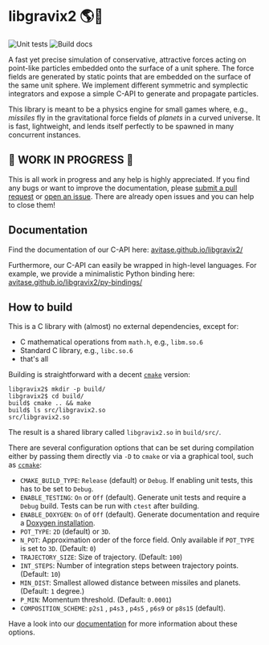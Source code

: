# libgravix2 🌎🚀

![Unit tests](https://github.com/avitase/libgravix2/actions/workflows/run_tests.yml/badge.svg)
![Build docs](https://github.com/avitase/libgravix2/actions/workflows/build_doc.yml/badge.svg)

A fast yet precise simulation of conservative, attractive forces acting on point-like particles embedded onto the surface of a unit sphere.
The force fields are generated by static points that are embedded on the surface of the same unit sphere.
We implement different symmetric and symplectic integrators and expose a simple C-API to generate and propagate particles.

This library is meant to be a physics engine for small games where, e.g., _missiles_ fly in the gravitational force fields of _planets_ in a curved universe.
It is fast, lightweight, and lends itself perfectly to be spawned in many concurrent instances.

## 🚧 WORK IN PROGRESS 🚧
This is all work in progress and any help is highly appreciated.
If you find any bugs or want to improve the documentation, please [submit a pull request](https://github.com/avitase/libgravix2/pulls) or [open an issue](https://github.com/avitase/libgravix2/issues).
There are already open issues and you can help to close them!

## Documentation
Find the documentation of our C-API here: [avitase.github.io/libgravix2/](https://avitase.github.io/libgravix2/) 

Furthermore, our C-API can easily be wrapped in high-level languages.
For example, we provide a minimalistic Python binding here: [avitase.github.io/libgravix2/py-bindings/](https://avitase.github.io/libgravix2/py-bindings/)

## How to build
This is a C library with (almost) no external dependencies, except for:
 - C mathematical operations from `math.h`, e.g., `libm.so.6`
 - Standard C library, e.g., `libc.so.6`
 - that's all

Building is straightforward with a decent [`cmake`](https://cmake.org) version:

```
libgravix2$ mkdir -p build/
libgravix2$ cd build/
build$ cmake .. && make
build$ ls src/libgravix2.so
src/libgravix2.so
```

The result is a shared library called `libgravix2.so` in `build/src/`.

There are several configuration options that can be set during compilation either by passing them directly via `-D` to `cmake` or via a graphical tool, such as [`ccmake`](https://cmake.org/cmake/help/latest/manual/ccmake.1.html):
 - `CMAKE_BUILD_TYPE`: `Release` (default) or `Debug`. If enabling unit tests, this has to be set to `Debug`.
 - `ENABLE_TESTING`: `On` or `Off` (default). Generate unit tests and require a `Debug` build. Tests can be run with `ctest` after building.
 - `ENABLE_DOXYGEN`: `On` of `Off` (default). Generate documentation and require a [Doxygen installation](https://www.doxygen.nl/index.html).
 - `POT_TYPE`: `2D` (default) or `3D`.
 - `N_POT`: Approximation order of the force field. Only available if `POT_TYPE` is set to `3D`. (Default: `0`)
 - `TRAJECTORY_SIZE`: Size of trajectory. (Default: `100`)
 - `INT_STEPS`: Number of integration steps between trajectory points. (Default: `10`)
 - `MIN_DIST`: Smallest allowed distance between missiles and planets. (Default: `1` degree.)
 - `P_MIN`: Momentum threshold. (Default: `0.0001`)
 - `COMPOSITION_SCHEME`: `p2s1` , `p4s3` , `p4s5` , `p6s9` or `p8s15` (default).

Have a look into our [documentation](https://avitase.github.io/libgravix2/) for more information about these options.

